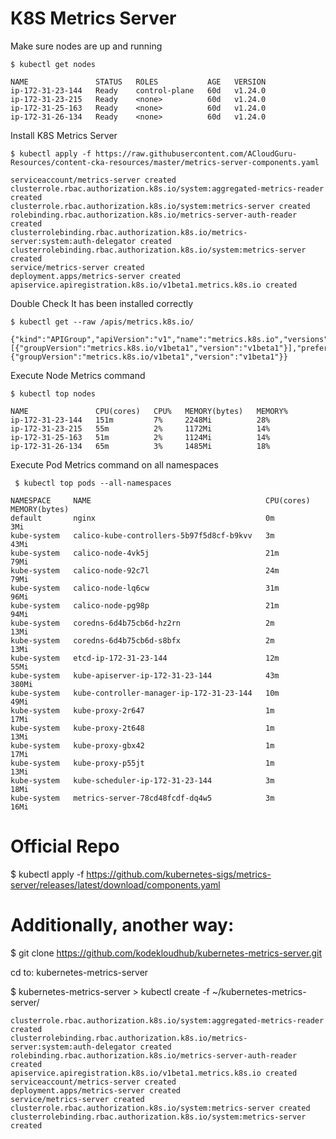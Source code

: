 # K8S Metrics Server



Make sure nodes are up and running

```
$ kubectl get nodes
```
```
NAME               STATUS   ROLES           AGE   VERSION
ip-172-31-23-144   Ready    control-plane   60d   v1.24.0
ip-172-31-23-215   Ready    <none>          60d   v1.24.0
ip-172-31-25-163   Ready    <none>          60d   v1.24.0
ip-172-31-26-134   Ready    <none>          60d   v1.24.0
```


Install K8S Metrics Server

```
$ kubectl apply -f https://raw.githubusercontent.com/ACloudGuru-Resources/content-cka-resources/master/metrics-server-components.yaml
```
```
serviceaccount/metrics-server created
clusterrole.rbac.authorization.k8s.io/system:aggregated-metrics-reader created
clusterrole.rbac.authorization.k8s.io/system:metrics-server created
rolebinding.rbac.authorization.k8s.io/metrics-server-auth-reader created
clusterrolebinding.rbac.authorization.k8s.io/metrics-server:system:auth-delegator created
clusterrolebinding.rbac.authorization.k8s.io/system:metrics-server created
service/metrics-server created
deployment.apps/metrics-server created
apiservice.apiregistration.k8s.io/v1beta1.metrics.k8s.io created
```

Double Check It has been installed correctly

```
$ kubectl get --raw /apis/metrics.k8s.io/
```
```
{"kind":"APIGroup","apiVersion":"v1","name":"metrics.k8s.io","versions":[{"groupVersion":"metrics.k8s.io/v1beta1","version":"v1beta1"}],"preferredVersion":{"groupVersion":"metrics.k8s.io/v1beta1","version":"v1beta1"}}
```

Execute Node Metrics command

```
$ kubectl top nodes
```
```
NAME               CPU(cores)   CPU%   MEMORY(bytes)   MEMORY%
ip-172-31-23-144   151m         7%     2248Mi          28%
ip-172-31-23-215   55m          2%     1172Mi          14%
ip-172-31-25-163   51m          2%     1124Mi          14%
ip-172-31-26-134   65m          3%     1485Mi          18%
```

Execute Pod Metrics command on all namespaces

```
 $ kubectl top pods --all-namespaces
```
```
NAMESPACE     NAME                                       CPU(cores)   MEMORY(bytes)
default       nginx                                      0m           3Mi
kube-system   calico-kube-controllers-5b97f5d8cf-b9kvv   3m           43Mi
kube-system   calico-node-4vk5j                          21m          79Mi
kube-system   calico-node-92c7l                          24m          79Mi
kube-system   calico-node-lq6cw                          31m          96Mi
kube-system   calico-node-pg98p                          21m          94Mi
kube-system   coredns-6d4b75cb6d-hz2rn                   2m           13Mi
kube-system   coredns-6d4b75cb6d-s8bfx                   2m           13Mi
kube-system   etcd-ip-172-31-23-144                      12m          55Mi
kube-system   kube-apiserver-ip-172-31-23-144            43m          380Mi
kube-system   kube-controller-manager-ip-172-31-23-144   10m          49Mi
kube-system   kube-proxy-2r647                           1m           17Mi
kube-system   kube-proxy-2t648                           1m           13Mi
kube-system   kube-proxy-gbx42                           1m           17Mi
kube-system   kube-proxy-p55jt                           1m           13Mi
kube-system   kube-scheduler-ip-172-31-23-144            3m           18Mi
kube-system   metrics-server-78cd48fcdf-dq4w5            3m           16Mi
```

# Official Repo
$ kubectl apply -f https://github.com/kubernetes-sigs/metrics-server/releases/latest/download/components.yaml

# Additionally, another way:

 $ git clone https://github.com/kodekloudhub/kubernetes-metrics-server.git
 
 cd to: kubernetes-metrics-server
 
 $ kubernetes-metrics-server >  kubectl create -f ~/kubernetes-metrics-server/
 
 ```
 clusterrole.rbac.authorization.k8s.io/system:aggregated-metrics-reader created
clusterrolebinding.rbac.authorization.k8s.io/metrics-server:system:auth-delegator created
rolebinding.rbac.authorization.k8s.io/metrics-server-auth-reader created
apiservice.apiregistration.k8s.io/v1beta1.metrics.k8s.io created
serviceaccount/metrics-server created
deployment.apps/metrics-server created
service/metrics-server created
clusterrole.rbac.authorization.k8s.io/system:metrics-server created
clusterrolebinding.rbac.authorization.k8s.io/system:metrics-server created
 ```
